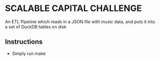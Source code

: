 # SCALABLE CAPITAL CHALLENGE

An ETL Pipeline which reads in a JSON file with music data, and puts it into a set of DuckDB tables on disk

## Instructions
- Simply run make 